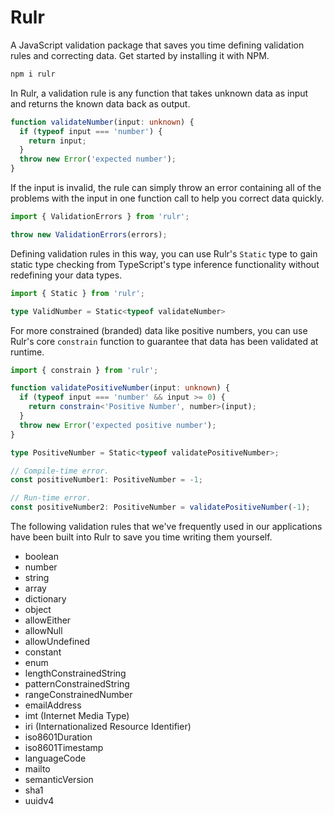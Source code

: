 # Rulr

A JavaScript validation package that saves you time defining validation rules and correcting data. Get started by installing it with NPM.

```sh
npm i rulr
```

In Rulr, a validation rule is any function that takes unknown data as input and returns the known data back as output.

```ts
function validateNumber(input: unknown) {
  if (typeof input === 'number') {
    return input;
  }
  throw new Error('expected number');
}
```

If the input is invalid, the rule can simply throw an error containing all of the problems with the input in one function call to help you correct data quickly.

```ts
import { ValidationErrors } from 'rulr';

throw new ValidationErrors(errors);
```

Defining validation rules in this way, you can use Rulr's `Static` type to gain static type checking from TypeScript's type inference functionality without redefining your data types.

```ts
import { Static } from 'rulr';

type ValidNumber = Static<typeof validateNumber>
```

For more constrained (branded) data like positive numbers, you can use Rulr's core `constrain` function to guarantee that data has been validated at runtime.

```ts
import { constrain } from 'rulr';

function validatePositiveNumber(input: unknown) {
  if (typeof input === 'number' && input >= 0) {
    return constrain<'Positive Number', number>(input);
  }
  throw new Error('expected positive number');
}

type PositiveNumber = Static<typeof validatePositiveNumber>;

// Compile-time error.
const positiveNumber1: PositiveNumber = -1;

// Run-time error.
const positiveNumber2: PositiveNumber = validatePositiveNumber(-1);
```

The following validation rules that we've frequently used in our applications have been built into Rulr to save you time writing them yourself.

- boolean
- number
- string
- array
- dictionary
- object
- allowEither
- allowNull
- allowUndefined
- constant
- enum
- lengthConstrainedString
- patternConstrainedString
- rangeConstrainedNumber
- emailAddress
- imt (Internet Media Type)
- iri (Internationalized Resource Identifier)
- iso8601Duration
- iso8601Timestamp
- languageCode
- mailto
- semanticVersion
- sha1
- uuidv4
